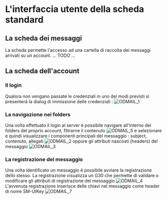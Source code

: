 # L'interfaccia utente della scheda standard
## La scheda dei messaggi
La scheda permette l'accesso ad una cartella di raccolta dei messaggi arrivati su un account.
... TODO ...

## La scheda dell'account

### Il login
Qualora non vengano passate le credenziali in uno dei modi previsti si presenterà la dialog di immissione delle credenziali : 
![ODMAIL_1](http://doc.smeup.com/immagini/ODMAIL_04/ODMAIL_1.png)
### La navigazione nei folders
Una volta effettuato il login al server è possibile navigare all'interno dei folders del proprio account, filtrarne il contenuto
![ODMAIL_5](http://doc.smeup.com/immagini/ODMAIL_04/ODMAIL_5.png)
e selezionare e quindi visualizzare i componenti principali del messaggio :  subject, contenuto, allegati
![ODMAIL_2](http://doc.smeup.com/immagini/ODMAIL_04/ODMAIL_2.png)
oppure gli attributi nascosti (headers) del messaggio
![ODMAIL_3](http://doc.smeup.com/immagini/ODMAIL_04/ODMAIL_3.png)
### La registrazione del messaggio
Una volta identificato un messaggio è possibile avviare la registrazione dello stesso.
La registrazione visualizza un G30 che permette di validare o modificare gli attributi di registrazione del messaggio
![ODMAIL_4](http://doc.smeup.com/immagini/ODMAIL_04/ODMAIL_4.png)L'avvenuta registrazione inserisce delle chiavi nel messaggio come header di nome SM-UIKey
![ODMAIL_7](http://doc.smeup.com/immagini/ODMAIL_04/ODMAIL_7.png)